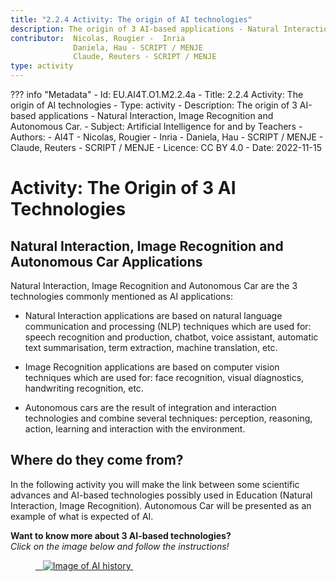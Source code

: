 ```yaml
---
title: "2.2.4 Activity: The origin of AI technologies"
description: The origin of 3 AI-based applications - Natural Interaction, Image Recognition and Autonomous Car.
contributor:  Nicolas, Rougier -  Inria
              Daniela, Hau - SCRIPT / MENJE
              Claude, Reuters - SCRIPT / MENJE
type: activity
---
```

??? info "Metadata"
    - Id: EU.AI4T.O1.M2.2.4a
    - Title: 2.2.4 Activity: The origin of AI technologies
    - Type: activity
    - Description: The origin of 3 AI-based applications - Natural Interaction, Image Recognition and Autonomous Car.
    - Subject: Artificial Intelligence for and by Teachers
    - Authors:
        - AI4T 
        - Nicolas, Rougier -  Inria
        - Daniela, Hau - SCRIPT / MENJE
        - Claude, Reuters - SCRIPT / MENJE
    - Licence: CC BY 4.0
    - Date: 2022-11-15


# Activity: The Origin of 3 AI Technologies

## Natural Interaction, Image Recognition and Autonomous Car Applications

Natural Interaction, Image Recognition and Autonomous Car are the 3 technologies commonly mentioned as AI applications:

- Natural Interaction applications are based on natural language communication and processing (NLP) techniques which are used for: speech recognition and production, chatbot, voice assistant, automatic text summarisation, term extraction, machine translation, etc.

- Image Recognition applications are based on computer vision techniques which are used for: face recognition, visual diagnostics, handwriting recognition, etc.

- Autonomous cars are the result of integration and interaction technologies and combine several techniques: perception, reasoning, action, learning and interaction with the environment.

## Where do they come from?

In the following activity you will make the link between some scientific advances and AI-based technologies possibly used in Education (Natural Interaction, Image Recognition). Autonomous Car will be presented as an example of what is expected of AI.

**Want to know more about 3 AI-based technologies?**  
_Click on the image below and follow the instructions!_

<a href="2-2-4-Activity-Discover-AI-innovations-EN/2-2-4-Origin-of-AI-innovations-EN.html" target="_blank"><figure> 
  <img src="Images/AI-historical-timeline-EN.png" alt="Image of AI history" /> 
</figure></a>
